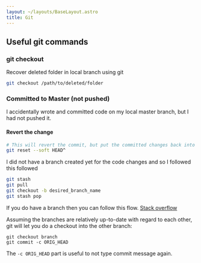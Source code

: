 ```yaml
---
layout: ~/layouts/BaseLayout.astro
title: Git
---
```


## Useful git commands


### git checkout

Recover deleted folder in local branch using git

```bash
git checkout /path/to/deleted/folder
```

### Committed to Master (not pushed)

I accidentally wrote and committed code on my local master branch, but I had not pushed it.

#### Revert the change
```bash
# This will revert the commit, but put the committed changes back into your index.
git reset --soft HEAD^
```

I did not have a branch created yet for the code changes and so I followed this followed

```bash
git stash
git pull
git checkout -b desired_branch_name
git stash pop
```


If you do have a branch then you can follow this flow. [Stack overflow](https://stackoverflow.com/questions/2941517/how-to-fix-committing-to-the-wrong-git-branch)

Assuming the branches are relatively up-to-date with regard to each other, git will let you do a checkout into the other branch:
```
git checkout branch
git commit -c ORIG_HEAD
```

The `-c ORIG_HEAD` part is useful to not type commit message again.